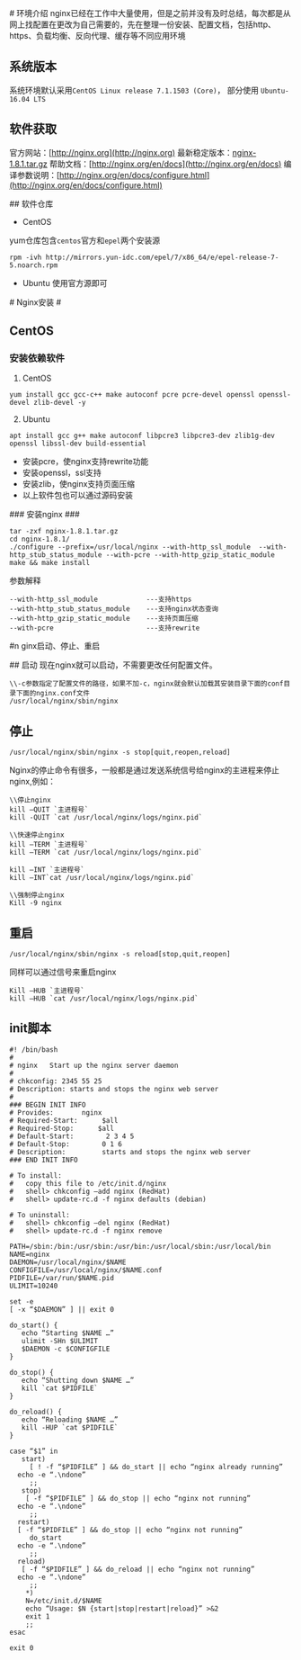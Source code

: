 # 环境介绍
nginx已经在工作中大量使用，但是之前并没有及时总结，每次都是从网上找配置在更改为自己需要的，先在整理一份安装、配置文档，包括http、https、负载均衡、反向代理、缓存等不同应用环境

## 系统版本
系统环境默认采用`CentOS Linux release 7.1.1503 (Core)`，
部分使用 `Ubuntu-16.04 LTS`

## 软件获取

官方网站：[http://nginx.org](http://nginx.org)
最新稳定版本：[nginx-1.8.1.tar.gz](http://nginx.org/download/nginx-1.8.1.tar.gz)
帮助文档：[http://nginx.org/en/docs](http://nginx.org/en/docs)
编译参数说明：[http://nginx.org/en/docs/configure.html](http://nginx.org/en/docs/configure.html)

## 软件仓库

- CentOS

yum仓库包含`centos`官方和`epel`两个安装源
```
rpm -ivh http://mirrors.yun-idc.com/epel/7/x86_64/e/epel-release-7-5.noarch.rpm
```
- Ubuntu
使用官方源即可

# Nginx安装 #

## CentOS

### 安装依赖软件

1. CentOS

```
yum install gcc gcc-c++ make autoconf pcre pcre-devel openssl openssl-devel zlib-devel -y
```

2. Ubuntu
```
apt install gcc g++ make autoconf libpcre3 libpcre3-dev zlib1g-dev openssl libssl-dev build-essential
```

- 安装pcre，使nginx支持rewrite功能
- 安装openssl，ssl支持
- 安装zlib，使nginx支持页面压缩
- 以上软件包也可以通过源码安装

### 安装nginx ###

```
tar -zxf nginx-1.8.1.tar.gz 
cd nginx-1.8.1/
./configure --prefix=/usr/local/nginx --with-http_ssl_module  --with-http_stub_status_module --with-pcre --with-http_gzip_static_module
make && make install 
```

参数解释

```
--with-http_ssl_module            ---支持https
--with-http_stub_status_module    ---支持nginx状态查询
--with-http_gzip_static_module    ---支持页面压缩
--with-pcre                       ---支持rewrite
```

#n ginx启动、停止、重启

## 启动
现在nginx就可以启动，不需要更改任何配置文件。

```
\\-c参数指定了配置文件的路径，如果不加-c，nginx就会默认加载其安装目录下面的conf目录下面的nginx.conf文件
/usr/local/nginx/sbin/nginx 
```
## 停止

```
/usr/local/nginx/sbin/nginx -s stop[quit,reopen,reload]
```
Nginx的停止命令有很多，一般都是通过发送系统信号给nginx的主进程来停止nginx,例如：
```
\\停止nginx
kill –QUIT `主进程号`
kill -QUIT `cat /usr/local/nginx/logs/nginx.pid`
 
\\快速停止nginx
kill –TERM `主进程号`
kill –TERM `cat /usr/local/nginx/logs/nginx.pid`

kill –INT `主进程号`
kill –INT`cat /usr/local/nginx/logs/nginx.pid`

\\强制停止nginx
Kill -9 nginx
```

## 重启

```
/usr/local/nginx/sbin/nginx -s reload[stop,quit,reopen]
```
同样可以通过信号来重启nginx
```
Kill –HUB `主进程号`
kill –HUB `cat /usr/local/nginx/logs/nginx.pid`
```

## init脚本

```
#! /bin/bash
#
# nginx   Start up the nginx server daemon
#
# chkconfig: 2345 55 25
# Description: starts and stops the nginx web server
#
### BEGIN INIT INFO
# Provides:       nginx
# Required-Start:      $all
# Required-Stop:      $all
# Default-Start:        2 3 4 5
# Default-Stop:        0 1 6
# Description:         starts and stops the nginx web server
### END INIT INFO

# To install:
#   copy this file to /etc/init.d/nginx
#   shell> chkconfig –add nginx (RedHat)
#   shell> update-rc.d -f nginx defaults (debian)

# To uninstall:
#   shell> chkconfig –del nginx (RedHat)
#   shell> update-rc.d -f nginx remove

PATH=/sbin:/bin:/usr/sbin:/usr/bin:/usr/local/sbin:/usr/local/bin
NAME=nginx
DAEMON=/usr/local/nginx/$NAME
CONFIGFILE=/usr/local/nginx/$NAME.conf
PIDFILE=/var/run/$NAME.pid
ULIMIT=10240

set -e
[ -x “$DAEMON” ] || exit 0

do_start() {
   echo “Starting $NAME …”
   ulimit -SHn $ULIMIT
   $DAEMON -c $CONFIGFILE
}

do_stop() {
   echo “Shutting down $NAME …”
   kill `cat $PIDFILE`
}

do_reload() {
   echo “Reloading $NAME …”
   kill -HUP `cat $PIDFILE`
}

case “$1” in
   start)
     [ ! -f “$PIDFILE” ] && do_start || echo “nginx already running”
  echo -e “.\ndone”
     ;;
   stop)
    [ -f “$PIDFILE” ] && do_stop || echo “nginx not running”
  echo -e “.\ndone”
     ;;
  restart)
  [ -f “$PIDFILE” ] && do_stop || echo “nginx not running”
     do_start
  echo -e “.\ndone”
     ;;
  reload)
   [ -f “$PIDFILE” ] && do_reload || echo “nginx not running”
  echo -e “.\ndone”
     ;;
    *)
    N=/etc/init.d/$NAME
    echo “Usage: $N {start|stop|restart|reload}” >&2
    exit 1
    ;;
esac

exit 0
```
